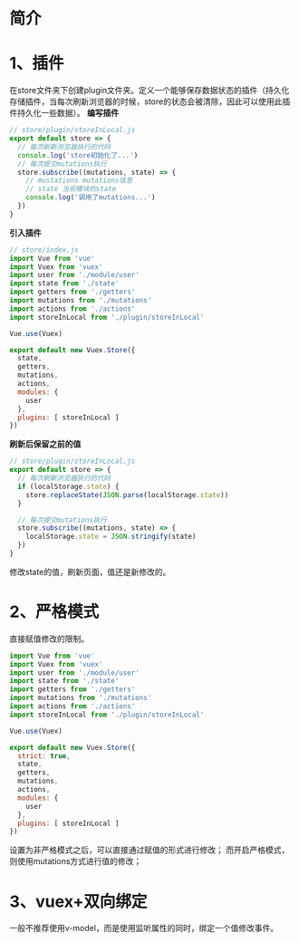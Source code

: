 # 简介

# 1、插件
在store文件夹下创建plugin文件夹。定义一个能够保存数据状态的插件（持久化存储插件，当每次刷新浏览器的时候，store的状态会被清除，因此可以使用此插件持久化一些数据）。
**编写插件**
```js
// store/plugin/storeInLocal.js
export default store => {
  // 每次刷新浏览器执行的代码
  console.log('store初始化了...')
  // 每次提交mutations执行
  store.subscribe((mutations, state) => {
    // mustations mutations信息
    // state 当前模块的state
    console.log('调用了mutations...')
  })
}
```
**引入插件**
```js
// store/index.js
import Vue from 'vue'
import Vuex from 'vuex'
import user from './module/user'
import state from './state'
import getters from './getters'
import mutations from './mutations'
import actions from './actions'
import storeInLocal from './plugin/storeInLocal'

Vue.use(Vuex)

export default new Vuex.Store({
  state,
  getters,
  mutations,
  actions,
  modules: {
    user
  },
  plugins: [ storeInLocal ]
})
```

**刷新后保留之前的值**
```js
// store/plugin/storeInLocal.js
export default store => {
  // 每次刷新浏览器执行的代码
  if (localStorage.state) {
    store.replaceState(JSON.parse(localStorage.state))
  }

  // 每次提交mutations执行
  store.subscribe((mutations, state) => {
    localStorage.state = JSON.stringify(state)
  })
}
```
修改state的值，刷新页面，值还是新修改的。

# 2、严格模式
直接赋值修改的限制。
```js
import Vue from 'vue'
import Vuex from 'vuex'
import user from './module/user'
import state from './state'
import getters from './getters'
import mutations from './mutations'
import actions from './actions'
import storeInLocal from './plugin/storeInLocal'

Vue.use(Vuex)

export default new Vuex.Store({
  strict: true,
  state,
  getters,
  mutations,
  actions,
  modules: {
    user
  },
  plugins: [ storeInLocal ]
})
```
设置为非严格模式之后，可以直接通过赋值的形式进行修改；
而开启严格模式，则使用mutations方式进行值的修改；

# 3、vuex+双向绑定
一般不推荐使用v-model，而是使用监听属性的同时，绑定一个值修改事件。